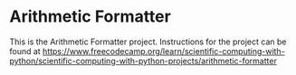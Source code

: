 # Arithmetic Formatter

This is the Arithmetic Formatter project. Instructions for the project can be found at https://www.freecodecamp.org/learn/scientific-computing-with-python/scientific-computing-with-python-projects/arithmetic-formatter
